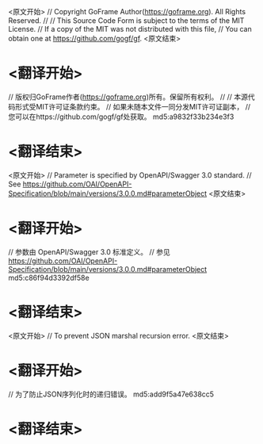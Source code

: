 
<原文开始>
// Copyright GoFrame Author(https://goframe.org). All Rights Reserved.
//
// This Source Code Form is subject to the terms of the MIT License.
// If a copy of the MIT was not distributed with this file,
// You can obtain one at https://github.com/gogf/gf.
<原文结束>

# <翻译开始>
// 版权归GoFrame作者(https://goframe.org)所有。保留所有权利。
//
// 本源代码形式受MIT许可证条款约束。
// 如果未随本文件一同分发MIT许可证副本，
// 您可以在https://github.com/gogf/gf处获取。 md5:a9832f33b234e3f3
# <翻译结束>


<原文开始>
// Parameter is specified by OpenAPI/Swagger 3.0 standard.
// See https://github.com/OAI/OpenAPI-Specification/blob/main/versions/3.0.0.md#parameterObject
<原文结束>

# <翻译开始>
// 参数由 OpenAPI/Swagger 3.0 标准定义。
// 参见 https://github.com/OAI/OpenAPI-Specification/blob/main/versions/3.0.0.md#parameterObject md5:c86f94d3392df58e
# <翻译结束>


<原文开始>
// To prevent JSON marshal recursion error.
<原文结束>

# <翻译开始>
// 为了防止JSON序列化时的递归错误。 md5:add9f5a47e638cc5
# <翻译结束>

